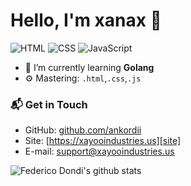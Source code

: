 # Hello, I'm xanax 👋

![HTML](https://img.shields.io/badge/HTML-Chillin-orange)
![CSS](https://img.shields.io/badge/CSS-Chillin-blue)
![JavaScript](https://img.shields.io/badge/JavaScript-Chillin-yellow)

- 🌱 I’m currently learning **Golang**
- ⚙️ Mastering: `.html`,`.css`,`.js`

### 📬 Get in Touch

- GitHub: [github.com/ankordii][github]
- Site: [https://xayooindustries.us][site]
- E-mail: support@xayooindustries.us



![Federico Dondi's github stats](https://github-readme-stats.vercel.app/api?username=ankordii&show_icons=true&hide_border=true&theme=dracula)

[github]: https://github.com/ankordii
[site]: https://xayooindustries.us
